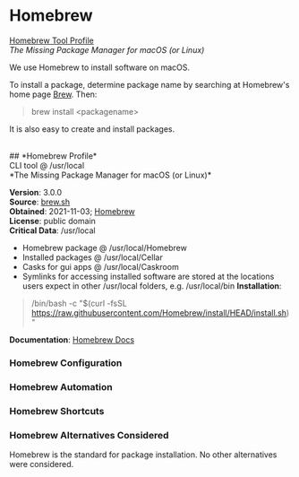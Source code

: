 # Homebrew
[Homebrew Tool Profile](#homebrew-profile)<br/>
*The Missing Package Manager for macOS (or Linux)*<br/>

We use Homebrew to install software on macOS.

To install a package, determine package name by searching at Homebrew's home page [Brew](brew.sh).
Then:
> brew install &lt;packagename&gt;

It is also easy to create and install packages.

<br/>
## *Homebrew Profile*<br/>
CLI tool @ /usr/local<br/>
*The Missing Package Manager for macOS (or Linux)*<br/>

**Version**: 3.0.0<br/>
**Source**: [brew.sh](brew.sh)<br/>
**Obtained**: 2021-11-03; [Homebrew](brew.sh)<br/>
**License**: public domain<br/>
**Critical Data**: /usr/local<br/>
- Homebrew package @ /usr/local/Homebrew
- Installed packages @ /usr/local/Cellar
- Casks for gui apps @ /usr/local/Caskroom
- Symlinks for accessing installed software are stored at the locations users expect
in other /usr/local folders, e.g. /usr/local/bin
**Installation**:<br/>
> /bin/bash -c "$(curl -fsSL https://raw.githubusercontent.com/Homebrew/install/HEAD/install.sh)"

**Documentation**: [Homebrew Docs](docs.brew.sh)<br/>

### Homebrew Configuration
### Homebrew Automation
### Homebrew Shortcuts
### Homebrew Alternatives Considered
Homebrew is the standard for package installation.
No other alternatives were considered.
